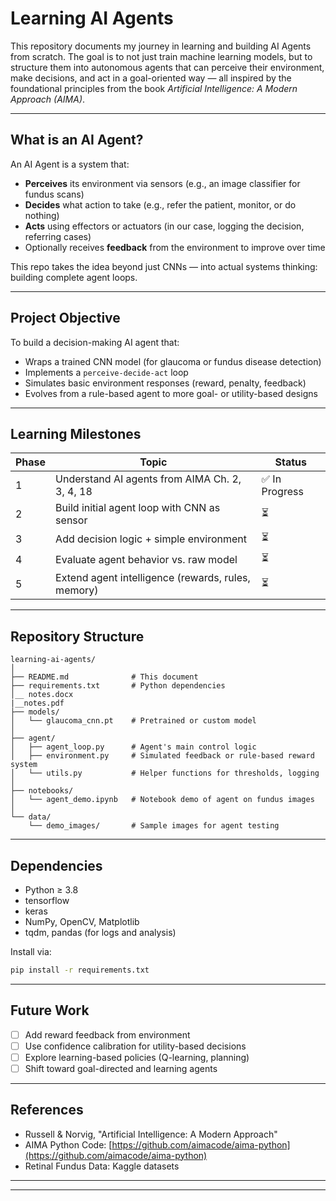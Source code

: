# Learning AI Agents

This repository documents my journey in learning and building AI Agents from scratch. The goal is to not just train machine learning models, but to structure them into autonomous agents that can perceive their environment, make decisions, and act in a goal-oriented way — all inspired by the foundational principles from the book *Artificial Intelligence: A Modern Approach (AIMA)*.

---

## What is an AI Agent?
An AI Agent is a system that:
- **Perceives** its environment via sensors (e.g., an image classifier for fundus scans)
- **Decides** what action to take (e.g., refer the patient, monitor, or do nothing)
- **Acts** using effectors or actuators (in our case, logging the decision, referring cases)
- Optionally receives **feedback** from the environment to improve over time

This repo takes the idea beyond just CNNs — into actual systems thinking: building complete agent loops.

---

## Project Objective
To build a decision-making AI agent that:
- Wraps a trained CNN model (for glaucoma or fundus disease detection)
- Implements a `perceive-decide-act` loop
- Simulates basic environment responses (reward, penalty, feedback)
- Evolves from a rule-based agent to more goal- or utility-based designs

---

## Learning Milestones
| Phase | Topic | Status |
|-------|-------|--------|
| 1 | Understand AI agents from AIMA Ch. 2, 3, 4, 18 | ✅ In Progress |
| 2 | Build initial agent loop with CNN as sensor | ⏳ |
| 3 | Add decision logic + simple environment | ⏳ |
| 4 | Evaluate agent behavior vs. raw model | ⏳ |
| 5 | Extend agent intelligence (rewards, rules, memory) | ⏳ |

---

## Repository Structure
```
learning-ai-agents/
│
├── README.md              # This document
├── requirements.txt       # Python dependencies
│__ notes.docx
|__notes.pdf
├── models/
│   └── glaucoma_cnn.pt    # Pretrained or custom model
│
├── agent/
│   ├── agent_loop.py      # Agent's main control logic
│   ├── environment.py     # Simulated feedback or rule-based reward system
│   └── utils.py           # Helper functions for thresholds, logging
│
├── notebooks/
│   └── agent_demo.ipynb   # Notebook demo of agent on fundus images
│
└── data/
    └── demo_images/       # Sample images for agent testing
```

---

## Dependencies
- Python ≥ 3.8
- tensorflow
- keras
- NumPy, OpenCV, Matplotlib
- tqdm, pandas (for logs and analysis)

Install via:
```bash
pip install -r requirements.txt
```

---

## Future Work
- [ ] Add reward feedback from environment
- [ ] Use confidence calibration for utility-based decisions
- [ ] Explore learning-based policies (Q-learning, planning)
- [ ] Shift toward goal-directed and learning agents

---

## References
- Russell & Norvig, "Artificial Intelligence: A Modern Approach"
- AIMA Python Code: [https://github.com/aimacode/aima-python](https://github.com/aimacode/aima-python)
- Retinal Fundus Data: Kaggle datasets

---



---

